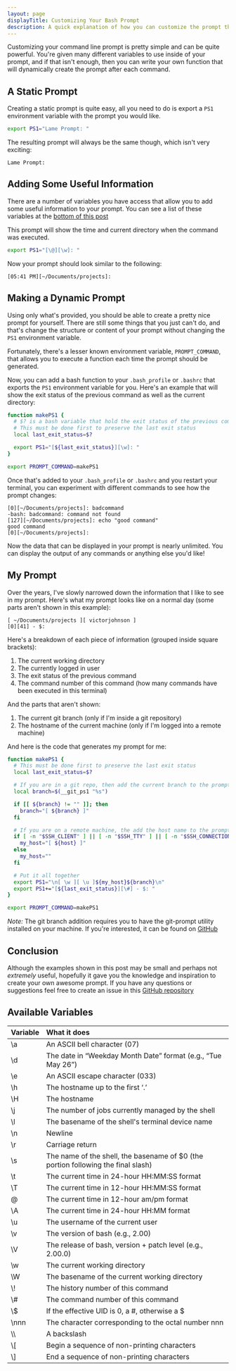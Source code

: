 ```yaml
---
layout: page
displayTitle: Customizing Your Bash Prompt
description: A quick explanation of how you can customize the prompt that's shown in your bash terminal.
---
```


Customizing your command line prompt is pretty simple and can be quite powerful. You're given many different variables to use inside of your prompt, and if that isn't enough, then you can write your own function that will dynamically create the prompt after each command.

<div class="divider"></div>

## A Static Prompt

Creating a static prompt is quite easy, all you need to do is export a `PS1` environment variable with the prompt you would like.

```bash
export PS1="Lame Prompt: "
```

The resulting prompt will always be the same though, which isn't very exciting:

```
Lame Prompt:
```

<div class="divider"></div>

## Adding Some Useful Information

There are a number of variables you have access that allow you to add some useful information to your prompt. You can see a list of these variables at the [bottom of this post](#available-variables)

This prompt will show the time and current directory when the command was executed.

```bash
export PS1="[\@][\w]: "
```

Now your prompt should look similar to the following:

```
[05:41 PM][~/Documents/projects]:
```

<div class="divider"></div>

## Making a Dynamic Prompt

Using only what's provided, you should be able to create a pretty nice prompt for yourself. There are still some things that you just can't do, and that's change the structure or content of your prompt without changing the `PS1` environment variable.

Fortunately, there's a lesser known environment variable, `PROMPT_COMMAND`, that allows you to execute a function each time the prompt should be generated.

Now, you can add a bash function to your `.bash_profile` or `.bashrc` that exports the `PS1` environment variable for you. Here's an example that will show the exit status of the previous command as well as the current directory:

```bash
function makePS1 {
  # $? is a bash variable that hold the exit status of the previous command.
  # This must be done first to preserve the last exit status
  local last_exit_status=$?

  export PS1="[${last_exit_status}][\w]: "
}

export PROMPT_COMMAND=makePS1
```

Once that's added to your `.bash_profile` or `.bashrc` and you restart your terminal, you can experiment with different commands to see how the prompt changes:

```
[0][~/Documents/projects]: badcommand
-bash: badcommand: command not found
[127][~/Documents/projects]: echo "good command"
good command
[0][~/Documents/projects]:
```

Now the data that can be displayed in your prompt is nearly unlimited. You can display the output of any commands or anything else you'd like!

<div class="divider"></div>

## My Prompt

Over the years, I've slowly narrowed down the information that I like to see in my prompt. Here's what my prompt looks like on a normal day (some parts aren't shown in this example):

```
[ ~/Documents/projects ][ victorjohnson ]
[0][41] - $:
```

Here's a breakdown of each piece of information (grouped inside square brackets):

1. The current working directory
2. The currently logged in user
3. The exit status of the previous command
4. The command number of this command (how many commands have been executed in this terminal)

And the parts that aren't shown:

1. The current git branch (only if I'm inside a git repository)
2. The hostname of the current machine (only if I'm logged into a remote machine)

And here is the code that generates my prompt for me:

```bash
function makePS1 {
  # This must be done first to preserve the last exit status
  local last_exit_status=$?

  # If you are in a git repo, then add the current branch to the prompt
  local branch=$(__git_ps1 "%s")

  if [[ ${branch} != "" ]]; then
    branch="[ ${branch} ]"
  fi

  # If you are on a remote machine, the add the host name to the prompt
  if [ -n "$SSH_CLIENT" ] || [ -n "$SSH_TTY" ] || [ -n "$SSH_CONNECTION" ]; then
    my_host="[ ${host} ]"
  else
    my_host=""
  fi

  # Put it all together
  export PS1="\n[ \w ][ \u ]${my_host}${branch}\n"
  export PS1+="[${last_exit_status}][\#] - $: "
}

export PROMPT_COMMAND=makePS1
```

*Note:* The git branch addition requires you to have the git-prompt utility installed on your machine. If you're interested, it can be found on [GitHub](https://github.com/git/git/blob/master/contrib/completion/git-prompt.sh)

<div class="divider"></div>

## Conclusion

Although the examples shown in this post may be small and perhaps not *extremely* useful, hopefully it gave you the knowledge and inspiration to create your own awesome prompt. If you have any questions or suggestions feel free to create an issue in this [GitHub repository](https://github.com/vicjohnson1213/vicjohnson1213.github.io/issues)

<div class="divider"></div>

## Available Variables

| Variable | What it does                                                                      |
|:---------|:----------------------------------------------------------------------------------|
| \a       | An ASCII bell character (07)                                                      |
| \d       | The date in “Weekday Month Date” format (e.g., “Tue May 26”)                      |
| \e       | An ASCII escape character (033)                                                   |
| \h       | The hostname up to the first ‘.’                                                  |
| \H       | The hostname                                                                      |
| \j       | The number of jobs currently managed by the shell                                 |
| \l       | The basename of the shell's terminal device name                                  |
| \n       | Newline                                                                           |
| \r       | Carriage return                                                                   |
| \s       | The name of the shell, the basename of $0 (the portion following the final slash) |
| \t       | The current time in 24-hour HH:MM:SS format                                       |
| \T       | The current time in 12-hour HH:MM:SS format                                       |
| \@       | The current time in 12-hour am/pm format                                          |
| \A       | The current time in 24-hour HH:MM format                                          |
| \u       | The username of the current user                                                  |
| \v       | The version of bash (e.g., 2.00)                                                  |
| \V       | The release of bash, version + patch level (e.g., 2.00.0)                         |
| \w       | The current working directory                                                     |
| \W       | The basename of the current working directory                                     |
| \\!      | The history number of this command                                                |
| \\#      | The command number of this command                                                |
| \\$      | If the effective UID is 0, a #, otherwise a $                                     |
| \nnn     | The character corresponding to the octal number nnn                               |
| \\\\     | A backslash                                                                       |
| \\[      | Begin a sequence of non-printing characters                                       |
| \\]      | End a sequence of non-printing characters                                         |
